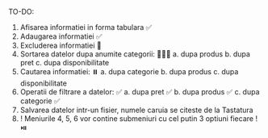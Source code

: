 TO-DO: 
1. Afisarea informatiei in forma tabulara ✅
2. Adaugarea informatiei ✅
3. Excluderea informatiei 🚩
4. Sortarea datelor dupa anumite categorii: 🚩🤷‍♂️
    a. dupa produs
    b. dupa pret
    c. dupa disponibilitate
5. Cautarea informatiei: ⏸️
    a. dupa categorie
    b. dupa produs
    c. dupa disponibilitate
6. Operatii de filtrare a datelor: ✅
    a. dupa pret ✅
    b. dupa produs ✅
    c. dupa categorie ✅
7. Salvarea datelor intr-un fisier, numele caruia se citeste de la Tastatura 
8. ! Meniurile 4, 5, 6 vor contine submeniuri cu cel putin 3 optiuni fiecare ! ⏯️
